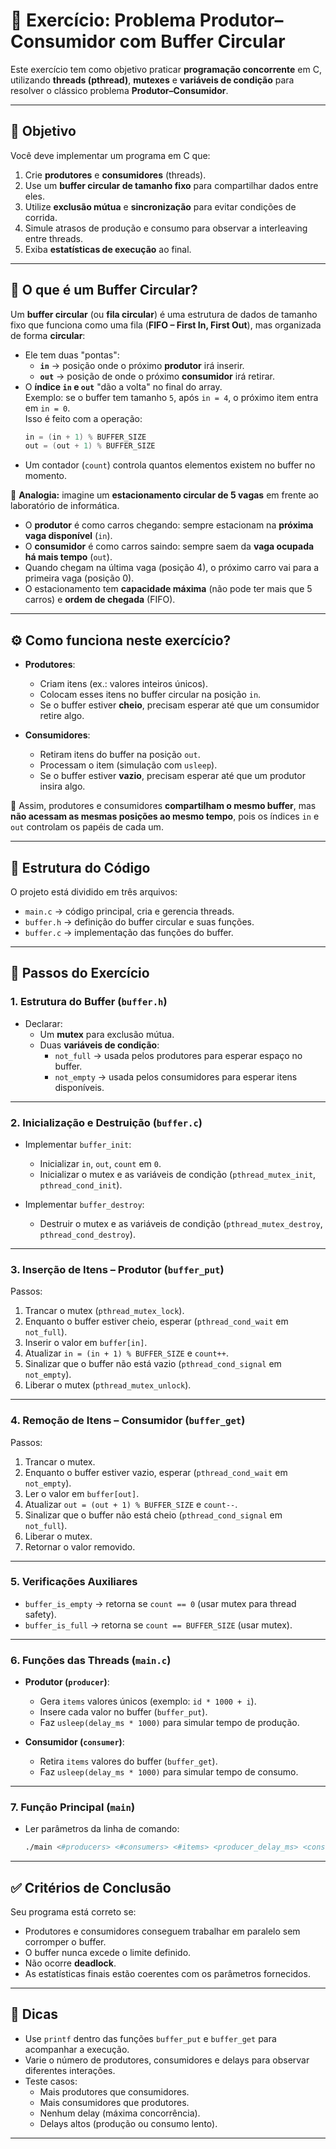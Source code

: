 # 🧵 Exercício: Problema Produtor–Consumidor com Buffer Circular

Este exercício tem como objetivo praticar **programação concorrente** em C, utilizando **threads (pthread)**, **mutexes** e **variáveis de condição** para resolver o clássico problema **Produtor–Consumidor**.

---

## 🎯 Objetivo

Você deve implementar um programa em C que:

1. Crie **produtores** e **consumidores** (threads).
2. Use um **buffer circular de tamanho fixo** para compartilhar dados entre eles.
3. Utilize **exclusão mútua** e **sincronização** para evitar condições de corrida.
4. Simule atrasos de produção e consumo para observar a interleaving entre threads.
5. Exiba **estatísticas de execução** ao final.

---

## 🔄 O que é um Buffer Circular?

Um **buffer circular** (ou **fila circular**) é uma estrutura de dados de tamanho fixo que funciona como uma fila (**FIFO – First In, First Out**), mas organizada de forma **circular**:

- Ele tem duas "pontas":
  - **`in`** → posição onde o próximo **produtor** irá inserir.
  - **`out`** → posição de onde o próximo **consumidor** irá retirar.
- O **índice `in` e `out`** "dão a volta" no final do array.  
  Exemplo: se o buffer tem tamanho `5`, após `in = 4`, o próximo item entra em `in = 0`.  
  Isso é feito com a operação:  
  ```c
  in = (in + 1) % BUFFER_SIZE
  out = (out + 1) % BUFFER_SIZE
  ```
- Um contador (`count`) controla quantos elementos existem no buffer no momento.

📌 **Analogia:** imagine um **estacionamento circular de 5 vagas** em frente ao laboratório de informática.  
- O **produtor** é como carros chegando: sempre estacionam na **próxima vaga disponível** (`in`).  
- O **consumidor** é como carros saindo: sempre saem da **vaga ocupada há mais tempo** (`out`).  
- Quando chegam na última vaga (posição 4), o próximo carro vai para a primeira vaga (posição 0).  
- O estacionamento tem **capacidade máxima** (não pode ter mais que 5 carros) e **ordem de chegada** (FIFO).

---

## ⚙️ Como funciona neste exercício?

- **Produtores**:
  - Criam itens (ex.: valores inteiros únicos).
  - Colocam esses itens no buffer circular na posição `in`.
  - Se o buffer estiver **cheio**, precisam esperar até que um consumidor retire algo.

- **Consumidores**:
  - Retiram itens do buffer na posição `out`.
  - Processam o item (simulação com `usleep`).
  - Se o buffer estiver **vazio**, precisam esperar até que um produtor insira algo.

📌 Assim, produtores e consumidores **compartilham o mesmo buffer**, mas **não acessam as mesmas posições ao mesmo tempo**, pois os índices `in` e `out` controlam os papéis de cada um.

---

## 📂 Estrutura do Código

O projeto está dividido em três arquivos:

- `main.c` → código principal, cria e gerencia threads.
- `buffer.h` → definição do buffer circular e suas funções.
- `buffer.c` → implementação das funções do buffer.

---

## 🚦 Passos do Exercício

### 1. Estrutura do Buffer (`buffer.h`)
- Declarar:
  - Um **mutex** para exclusão mútua.
  - Duas **variáveis de condição**:
    - `not_full` → usada pelos produtores para esperar espaço no buffer.
    - `not_empty` → usada pelos consumidores para esperar itens disponíveis.

---

### 2. Inicialização e Destruição (`buffer.c`)
- Implementar `buffer_init`:
  - Inicializar `in`, `out`, `count` em `0`.
  - Inicializar o mutex e as variáveis de condição (`pthread_mutex_init`, `pthread_cond_init`).

- Implementar `buffer_destroy`:
  - Destruir o mutex e as variáveis de condição (`pthread_mutex_destroy`, `pthread_cond_destroy`).

---

### 3. Inserção de Itens – Produtor (`buffer_put`)
Passos:
1. Trancar o mutex (`pthread_mutex_lock`).
2. Enquanto o buffer estiver cheio, esperar (`pthread_cond_wait` em `not_full`).
3. Inserir o valor em `buffer[in]`.
4. Atualizar `in = (in + 1) % BUFFER_SIZE` e `count++`.
5. Sinalizar que o buffer não está vazio (`pthread_cond_signal` em `not_empty`).
6. Liberar o mutex (`pthread_mutex_unlock`).

---

### 4. Remoção de Itens – Consumidor (`buffer_get`)
Passos:
1. Trancar o mutex.
2. Enquanto o buffer estiver vazio, esperar (`pthread_cond_wait` em `not_empty`).
3. Ler o valor em `buffer[out]`.
4. Atualizar `out = (out + 1) % BUFFER_SIZE` e `count--`.
5. Sinalizar que o buffer não está cheio (`pthread_cond_signal` em `not_full`).
6. Liberar o mutex.
7. Retornar o valor removido.

---

### 5. Verificações Auxiliares
- `buffer_is_empty` → retorna se `count == 0` (usar mutex para thread safety).
- `buffer_is_full` → retorna se `count == BUFFER_SIZE` (usar mutex).

---

### 6. Funções das Threads (`main.c`)
- **Produtor (`producer`)**:
  - Gera `items` valores únicos (exemplo: `id * 1000 + i`).
  - Insere cada valor no buffer (`buffer_put`).
  - Faz `usleep(delay_ms * 1000)` para simular tempo de produção.

- **Consumidor (`consumer`)**:
  - Retira `items` valores do buffer (`buffer_get`).
  - Faz `usleep(delay_ms * 1000)` para simular tempo de consumo.

---

### 7. Função Principal (`main`)
- Ler parâmetros da linha de comando:
  ```bash
  ./main <#producers> <#consumers> <#items> <producer_delay_ms> <consumer_delay_ms>
  ```

---

## ✅ Critérios de Conclusão
Seu programa está correto se:
- Produtores e consumidores conseguem trabalhar em paralelo sem corromper o buffer.
- O buffer nunca excede o limite definido.
- Não ocorre **deadlock**.
- As estatísticas finais estão coerentes com os parâmetros fornecidos.

---

## 🔧 Dicas
- Use `printf` dentro das funções `buffer_put` e `buffer_get` para acompanhar a execução.
- Varie o número de produtores, consumidores e delays para observar diferentes interações.
- Teste casos:
  - Mais produtores que consumidores.
  - Mais consumidores que produtores.
  - Nenhum delay (máxima concorrência).
  - Delays altos (produção ou consumo lento).

---